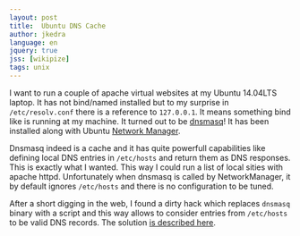 ```yaml
---
layout: post
title:  Ubuntu DNS Cache
author: jkedra
language: en
jquery: true
jss: [wikipize]
tags: unix
---
```


I want to run a couple of apache virtual websites
at my Ubuntu 14.04LTS laptop. It has not bind/named
installed but to my surprise in `/etc/resolv.conf`
there is a reference to `127.0.0.1`.
It means something bind like is running at my machine.
It turned out to be [dnsmasq](we:Dnsmasq)!
It has been installed along with Ubuntu
[Network Manager](https://help.ubuntu.com/community/NetworkManager).

Dnsmasq indeed is a cache and it has quite powerfull capabilities like
defining local DNS entries in `/etc/hosts` and return them as DNS responses.
This is exactly what I wanted. This way I could run a list of local sities
with apache httpd. Unfortunately when dnsmasq is called by NetworkManager,
it by default ignores `/etc/hosts` and there is no configuration to be tuned. 

After a short digging in the web, I found a dirty hack which replaces
`dnsmasq` binary with a script and this way allows to consider entries
from `/etc/hosts` to be valid DNS records. The solution
[is described here](https://gist.github.com/magnetikonline/6236150).
